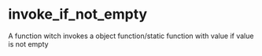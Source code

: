 invoke_if_not_empty
===================

A function witch invokes a object function/static function with value if value is not empty
